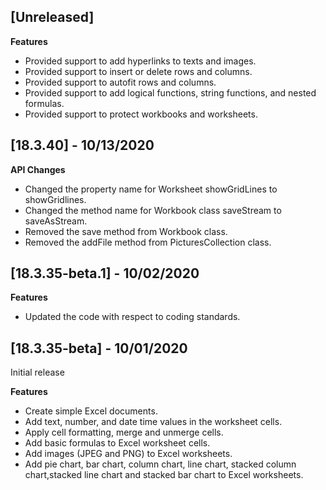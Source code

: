 ## [Unreleased]

**Features**

* Provided support to add hyperlinks to texts and images.
* Provided support to insert or delete rows and columns.
* Provided support to autofit rows and columns.
* Provided support to add logical functions, string functions, and nested formulas.
* Provided support to protect workbooks and worksheets.

## [18.3.40] - 10/13/2020

**API Changes**
* Changed the property name for Worksheet showGridLines to showGridlines.
* Changed the method name for Workbook class saveStream to saveAsStream.
* Removed the save method from Workbook class.
* Removed the addFile method from PicturesCollection class.

## [18.3.35-beta.1] - 10/02/2020

**Features**
* Updated the code with respect to coding standards.

## [18.3.35-beta] - 10/01/2020

Initial release

**Features** 
* Create simple Excel documents.
* Add text, number, and date time values in the worksheet cells.
* Apply cell formatting, merge and unmerge cells.
* Add basic formulas to Excel worksheet cells.
* Add images (JPEG and PNG) to Excel worksheets.
* Add pie chart, bar chart, column chart, line chart, stacked column chart,stacked line chart and stacked bar chart to Excel worksheets.